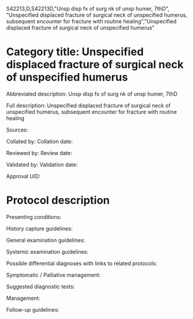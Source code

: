 S42213,D,S42213D,"Unsp disp fx of surg nk of unsp humer, 7thD", "Unspecified displaced fracture of surgical neck of unspecified humerus, subsequent encounter for fracture with routine healing","Unspecified displaced fracture of surgical neck of unspecified humerus"
# Category title: Unspecified displaced fracture of surgical neck of unspecified humerus

Abbreviated description: Unsp disp fx of surg nk of unsp humer, 7thD

Full description: Unspecified displaced fracture of surgical neck of unspecified humerus, subsequent encounter for fracture with routine healing

Sources:

Collated by:
Collation date:

Reviewed by:
Review date:

Validated by:
Validation date:

Approval UID:

# Protocol description

Presenting conditions:

History capture guidelines:

General examination guidelines:

Systemic examination guidelines:

Possible differential diagnoses with links to related protocols:

Symptomatic / Palliative management:

Suggested diagnostic tests:

Management:

Follow-up guidelines:
